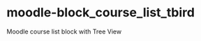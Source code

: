 moodle-block_course_list_tbird
==============================

Moodle course list block with Tree View
